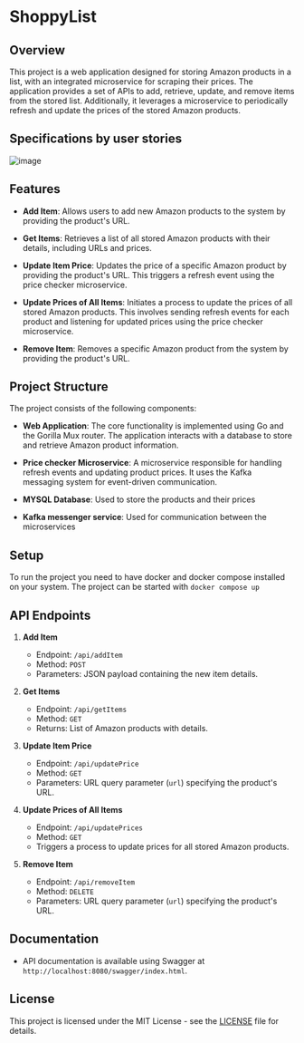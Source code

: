 # ShoppyList

## Overview

This project is a web application designed for storing Amazon products in a list, with an integrated microservice for scraping their prices. The application provides a set of APIs to add, retrieve, update, and remove items from the stored list. Additionally, it leverages a microservice to periodically refresh and update the prices of the stored Amazon products.

## Specifications by user stories

![image](https://github.com/CodenameSource/SWDevProject1/assets/65411104/11ed3c89-0296-451e-9e3f-e37fa8ced0b1)

## Features

- **Add Item**: Allows users to add new Amazon products to the system by providing the product's URL.

- **Get Items**: Retrieves a list of all stored Amazon products with their details, including URLs and prices.

- **Update Item Price**: Updates the price of a specific Amazon product by providing the product's URL. This triggers a refresh event using the price checker microservice.

- **Update Prices of All Items**: Initiates a process to update the prices of all stored Amazon products. This involves sending refresh events for each product and listening for updated prices using the price checker microservice.

- **Remove Item**: Removes a specific Amazon product from the system by providing the product's URL.

## Project Structure

The project consists of the following components:

- **Web Application**: The core functionality is implemented using Go and the Gorilla Mux router. The application interacts with a database to store and retrieve Amazon product information.

- **Price checker Microservice**: A microservice responsible for handling refresh events and updating product prices. It uses the Kafka messaging system for event-driven communication.

- **MYSQL Database**: Used to store the products and their prices

- **Kafka messenger service**: Used for communication between the microservices

## Setup

To run the project you need to have docker and docker compose installed on your system. The project can be started with `docker compose up`

## API Endpoints

1. **Add Item**
   - Endpoint: `/api/addItem`
   - Method: `POST`
   - Parameters: JSON payload containing the new item details.

2. **Get Items**
   - Endpoint: `/api/getItems`
   - Method: `GET`
   - Returns: List of Amazon products with details.

3. **Update Item Price**
   - Endpoint: `/api/updatePrice`
   - Method: `GET`
   - Parameters: URL query parameter (`url`) specifying the product's URL.

4. **Update Prices of All Items**
   - Endpoint: `/api/updatePrices`
   - Method: `GET`
   - Triggers a process to update prices for all stored Amazon products.

5. **Remove Item**
   - Endpoint: `/api/removeItem`
   - Method: `DELETE`
   - Parameters: URL query parameter (`url`) specifying the product's URL.

## Documentation

- API documentation is available using Swagger at `http://localhost:8080/swagger/index.html`.

## License

This project is licensed under the MIT License - see the [LICENSE](LICENSE) file for details.
